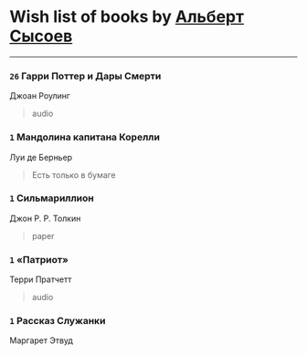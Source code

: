 # Wish list of books by [Альберт Сысоев](http://vk.com/id47446642)
---

### `26` Гарри Поттер и Дары Смерти
Джоан Роулинг
> audio

### `1` Мандолина капитана Корелли
Луи де Берньер
> Есть только в бумаге

### `1` Сильмариллион
Джон Р. Р. Толкин
> paper

### `1` «Патриот»
Терри Пратчетт
> audio

### `1` Рассказ Служанки
Маргарет Этвуд

